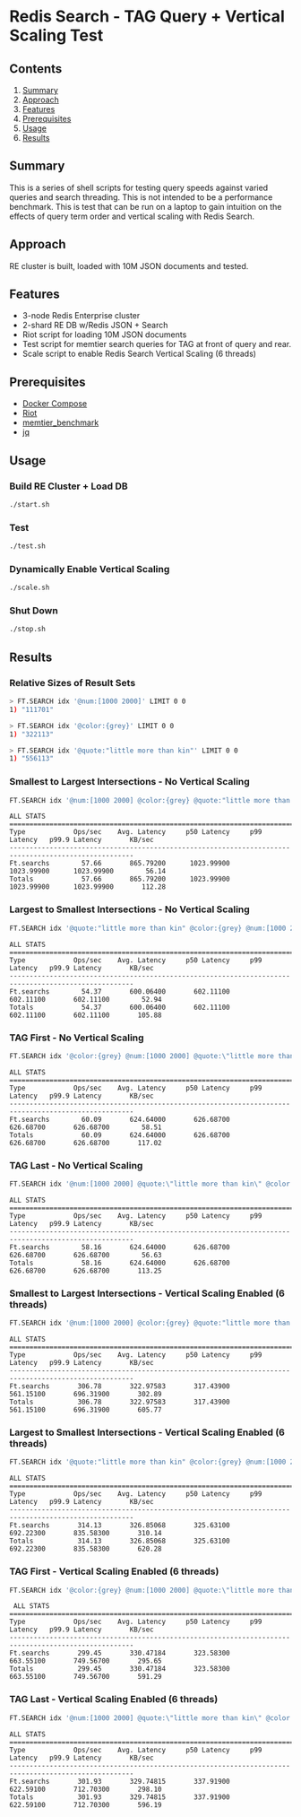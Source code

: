 # Redis Search - TAG Query + Vertical Scaling Test

## Contents
1.  [Summary](#summary)
2.  [Approach](#approach)
3.  [Features](#features)
4.  [Prerequisites](#prerequisites)
5.  [Usage](#usage)
6.  [Results](#results)


## Summary <a name="summary"></a>
This is a series of shell scripts for testing query speeds against varied queries and search threading.  This is not intended to be a performance benchmark.  This is test that can be run on a laptop to gain intuition on the effects of query term order and vertical scaling with Redis Search.

## Approach <a name="approach"></a>
RE cluster is built, loaded with 10M JSON documents and tested.

## Features <a name="features"></a>
- 3-node Redis Enterprise cluster
- 2-shard RE DB w/Redis JSON + Search
- Riot script for loading 10M JSON documents
- Test script for memtier search queries for TAG at front of query and rear.
- Scale script to enable Redis Search Vertical Scaling (6 threads)

## Prerequisites <a name="prerequisites"></a>
- [Docker Compose](https://docs.docker.com/compose/)
- [Riot](https://github.com/redis/riot)
- [memtier_benchmark](https://github.com/RedisLabs/memtier_benchmark)
- [jq](https://jqlang.github.io/jq/)

## Usage <a name="usage"></a>
### Build RE Cluster + Load DB
```bash
./start.sh
```
### Test
```bash
./test.sh
```
### Dynamically Enable Vertical Scaling
```bash
./scale.sh
```
### Shut Down
```bash
./stop.sh
```

## Results <a name="results"></a>
### Relative Sizes of Result Sets
```bash
> FT.SEARCH idx '@num:[1000 2000]' LIMIT 0 0
1) "111701"

> FT.SEARCH idx '@color:{grey}' LIMIT 0 0
1) "322113"

> FT.SEARCH idx '@quote:"little more than kin"' LIMIT 0 0
1) "556113"
```

### Smallest to Largest Intersections - No Vertical Scaling
```bash
FT.SEARCH idx '@num:[1000 2000] @color:{grey} @quote:"little more than kin"' RETURN 1 quote LIMIT 0 10 DIALECT 4
```
```text
ALL STATS
=====================================================================================================
Type            Ops/sec    Avg. Latency     p50 Latency     p99 Latency   p99.9 Latency       KB/sec 
-----------------------------------------------------------------------------------------------------
Ft.searchs        57.66       865.79200      1023.99900      1023.99900      1023.99900        56.14 
Totals            57.66       865.79200      1023.99900      1023.99900      1023.99900       112.28 
```

### Largest to Smallest Intersections - No Vertical Scaling
```bash
FT.SEARCH idx '@quote:"little more than kin" @color:{grey} @num:[1000 2000]' RETURN 1 quote LIMIT 0 10 DIALECT 4
```
```text
ALL STATS
=====================================================================================================
Type            Ops/sec    Avg. Latency     p50 Latency     p99 Latency   p99.9 Latency       KB/sec 
-----------------------------------------------------------------------------------------------------
Ft.searchs        54.37       600.06400       602.11100       602.11100       602.11100        52.94 
Totals            54.37       600.06400       602.11100       602.11100       602.11100       105.88  
```

### TAG First - No Vertical Scaling
```bash
FT.SEARCH idx '@color:{grey} @num:[1000 2000] @quote:\"little more than kin\"' RETURN 1 quote LIMIT 0 10 DIALECT 4
```
```text
ALL STATS
=====================================================================================================
Type            Ops/sec    Avg. Latency     p50 Latency     p99 Latency   p99.9 Latency       KB/sec 
-----------------------------------------------------------------------------------------------------
Ft.searchs        60.09       624.64000       626.68700       626.68700       626.68700        58.51 
Totals            60.09       624.64000       626.68700       626.68700       626.68700       117.02  
```

### TAG Last - No Vertical Scaling
```bash
FT.SEARCH idx '@num:[1000 2000] @quote:\"little more than kin\" @color:{grey}' RETURN 1 quote LIMIT 0 10 DIALECT 4
```
```text
ALL STATS
=====================================================================================================
Type            Ops/sec    Avg. Latency     p50 Latency     p99 Latency   p99.9 Latency       KB/sec 
-----------------------------------------------------------------------------------------------------
Ft.searchs        58.16       624.64000       626.68700       626.68700       626.68700        56.63 
Totals            58.16       624.64000       626.68700       626.68700       626.68700       113.25
```

### Smallest to Largest Intersections - Vertical Scaling Enabled (6 threads)
```bash
FT.SEARCH idx '@num:[1000 2000] @color:{grey} @quote:"little more than kin"' RETURN 1 quote LIMIT 0 10 DIALECT 4
```
```text
ALL STATS
=====================================================================================================
Type            Ops/sec    Avg. Latency     p50 Latency     p99 Latency   p99.9 Latency       KB/sec 
-----------------------------------------------------------------------------------------------------
Ft.searchs       306.78       322.97583       317.43900       561.15100       696.31900       302.89 
Totals           306.78       322.97583       317.43900       561.15100       696.31900       605.77 
```

### Largest to Smallest Intersections - Vertical Scaling Enabled (6 threads)
```bash
FT.SEARCH idx '@quote:"little more than kin" @color:{grey} @num:[1000 2000]' RETURN 1 quote LIMIT 0 10 DIALECT 4
```
```text
ALL STATS
=====================================================================================================
Type            Ops/sec    Avg. Latency     p50 Latency     p99 Latency   p99.9 Latency       KB/sec 
-----------------------------------------------------------------------------------------------------
Ft.searchs       314.13       326.85068       325.63100       692.22300       835.58300       310.14 
Totals           314.13       326.85068       325.63100       692.22300       835.58300       620.28 
```

### TAG First - Vertical Scaling Enabled (6 threads)
```bash
FT.SEARCH idx '@color:{grey} @num:[1000 2000] @quote:\"little more than kin\"' RETURN 1 quote LIMIT 0 10 DIALECT 4
```
```text
 ALL STATS
=====================================================================================================
Type            Ops/sec    Avg. Latency     p50 Latency     p99 Latency   p99.9 Latency       KB/sec 
-----------------------------------------------------------------------------------------------------
Ft.searchs       299.45       330.47184       323.58300       663.55100       749.56700       295.65 
Totals           299.45       330.47184       323.58300       663.55100       749.56700       591.29 
```

### TAG Last - Vertical Scaling Enabled (6 threads)
```bash
FT.SEARCH idx '@num:[1000 2000] @quote:\"little more than kin\" @color:{grey}' RETURN 1 quote LIMIT 0 10 DIALECT 4
```
```text
ALL STATS
=====================================================================================================
Type            Ops/sec    Avg. Latency     p50 Latency     p99 Latency   p99.9 Latency       KB/sec 
-----------------------------------------------------------------------------------------------------
Ft.searchs       301.93       329.74815       337.91900       622.59100       712.70300       298.10 
Totals           301.93       329.74815       337.91900       622.59100       712.70300       596.19 
```